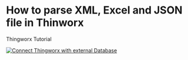 # How to parse XML, Excel and JSON file in Thinworx
Thingworx Tutorial 


[![Connect Thingworx with external Database](https://www.linkpicture.com/q/Picture1_24.png)](https://youtu.be/6i0u00EUIsQ)
